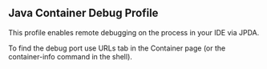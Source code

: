 ## Java Container Debug Profile

This profile enables remote debugging on the process in your IDE via JPDA.

To find the debug port use URLs tab in the Container page (or the container-info command in the shell).
